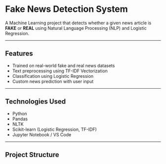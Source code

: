 #  Fake News Detection System

A Machine Learning project that detects whether a given news article is **FAKE** or **REAL** using Natural Language Processing (NLP) and Logistic Regression.

---

##  Features

- Trained on real-world fake and real news datasets
- Text preprocessing using TF-IDF Vectorization
- Classification using Logistic Regression
- Custom news prediction with user input

---

##  Technologies Used

- Python
- Pandas
- NLTK
- Scikit-learn (Logistic Regression, TF-IDF)
- Jupyter Notebook / VS Code

---

##  Project Structure

